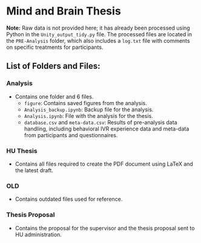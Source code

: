 # Mind and Brain Thesis

**Note:** Raw data is not provided here; it has already been processed using Python in the `Unity_output_tidy.py` file. The processed files are located in the `PRE-Analysis` folder, which also includes a `log.txt` file with comments on specific treatments for participants.

## List of Folders and Files:

### Analysis
- Contains one folder and 6 files.
  - `figure`: Contains saved figures from the analysis.
  - `Analysis_backup.ipynb`: Backup file for the analysis.
  - `Analysis.ipynb`: File with the analysis for the thesis.
  - `database.csv` and `meta-data.csv`: Results of pre-analysis data handling, including behavioral IVR experience data and meta-data from participants and questionnaires.

### HU Thesis
- Contains all files required to create the PDF document using LaTeX and the latest draft.

### OLD
- Contains outdated files used for reference.

### Thesis Proposal
- Contains the proposal for the supervisor and the thesis proposal sent to HU administration.






